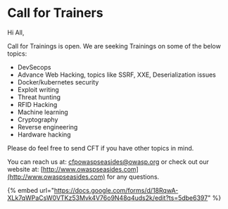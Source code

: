 # Call for Trainers

Hi All,

Call for Trainings is open. We are seeking Trainings on some of the below topics: 

* DevSecops
*  Advance Web Hacking, topics like SSRF, XXE, Deserialization issues
* Docker/kubernetes security 
* Exploit writing
* Threat hunting
* RFID Hacking
* Machine learning
* Cryptography
* Reverse engineering
* Hardware hacking 

Please do feel free to send CFT if you have other topics in mind.

You can reach us at: cfpowaspseasides@owasp.org or check out our website at: [http://www.owaspseasides.com](http://www.owaspseasides.com) for any questions. 

{% embed url="https://docs.google.com/forms/d/18RqwA-XLk7qWPaCsW0VTKz53Mvk4V76o9N48q4uds2k/edit?ts=5dbe6397" %}




